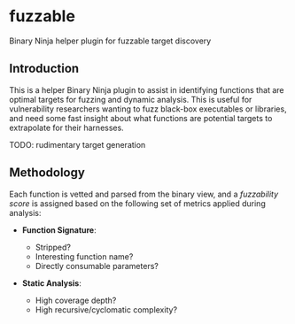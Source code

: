 # fuzzable

Binary Ninja helper plugin for fuzzable target discovery

## Introduction

This is a helper Binary Ninja plugin to assist in identifying functions that are optimal targets for fuzzing and dynamic analysis.
This is useful for vulnerability researchers wanting to fuzz black-box executables or libraries, and need some fast insight about what functions are potential targets to extrapolate
for their harnesses.

TODO: rudimentary target generation

## Methodology

Each function is vetted and parsed from the binary view, and a _fuzzability score_ is assigned based on the following set of metrics applied during
analysis:

* __Function Signature__:
    * Stripped?
    * Interesting function name?
    * Directly consumable parameters?

* __Static Analysis__:
    * High coverage depth?
    * High recursive/cyclomatic complexity?
